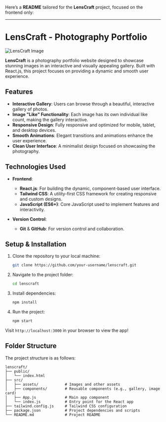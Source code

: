 Here’s a **README** tailored for the **LensCraft** project, focused on the frontend only:

---

# LensCraft - Photography Portfolio

![LensCraft Image](path/to/your/image.png)

**LensCraft** is a photography portfolio website designed to showcase stunning images in an interactive and visually appealing gallery. Built with React.js, this project focuses on providing a dynamic and smooth user experience.

## Features

- **Interactive Gallery**: Users can browse through a beautiful, interactive gallery of photos.
- **Image "Like" Functionality**: Each image has its own individual like count, making the gallery interactive.
- **Responsive Design**: Fully responsive and optimized for mobile, tablet, and desktop devices.
- **Smooth Animations**: Elegant transitions and animations enhance the user experience.
- **Clean User Interface**: A minimalist design focused on showcasing the photography.

## Technologies Used

- **Frontend**:
  - **React.js**: For building the dynamic, component-based user interface.
  - **Tailwind CSS**: A utility-first CSS framework for creating responsive and custom designs.
  - **JavaScript (ES6+)**: Core JavaScript used to implement features and interactivity.

- **Version Control**:
  - **Git** & **GitHub**: For version control and collaboration.

## Setup & Installation

1. Clone the repository to your local machine:
   ```bash
   git clone https://github.com/your-username/lenscraft.git
   ```

2. Navigate to the project folder:
   ```bash
   cd lenscraft
   ```

3. Install dependencies:
   ```bash
   npm install
   ```

4. Run the project:
   ```bash
   npm start
   ```

Visit `http://localhost:3000` in your browser to view the app!

## Folder Structure

The project structure is as follows:

```
lenscraft/
├── public/
│   └── index.html
├── src/
│   ├── assets/            # Images and other assets
│   ├── components/        # Reusable components (e.g., gallery, image card)
│   ├── App.js             # Main app component
│   └── index.js           # Entry point for the React app
├── tailwind.config.js     # Tailwind CSS configuration
├── package.json           # Project dependencies and scripts
└── README.md              # Project README
```
